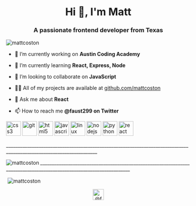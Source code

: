 <h1 align="center">Hi 👋, I'm Matt</h1>
<h3 align="center">A passionate frontend developer from Texas</h3>

<p align="left"> <img src="https://komarev.com/ghpvc/?username=mattcoston" alt="mattcoston" /> </p>

- 🔭 I’m currently working on **Austin Coding Academy**

- 🌱 I’m currently learning **React, Express, Node**

- 👯 I’m looking to collaborate on **JavaScript**

- 👨‍💻 All of my projects are available at [github.com/mattcoston](github.com/mattcoston)

- 💬 Ask me about **React**

- 📫 How to reach me **@faust299 on Twitter**

<p align="left"><img src="https://devicons.github.io/devicon/devicon.git/icons/css3/css3-original-wordmark.svg" alt="css3" width="40" height="40"/> <img src="https://www.vectorlogo.zone/logos/git-scm/git-scm-icon.svg" alt="git" width="40" height="40"/> <img src="https://devicons.github.io/devicon/devicon.git/icons/html5/html5-original-wordmark.svg" alt="html5" width="40" height="40"/> <img src="https://devicons.github.io/devicon/devicon.git/icons/javascript/javascript-original.svg" alt="javascript" width="40" height="40"/> <img src="https://devicons.github.io/devicon/devicon.git/icons/linux/linux-original.svg" alt="linux" width="40" height="40"/> <img src="https://devicons.github.io/devicon/devicon.git/icons/nodejs/nodejs-original-wordmark.svg" alt="nodejs" width="40" height="40"/> <img src="https://devicons.github.io/devicon/devicon.git/icons/python/python-original.svg" alt="python" width="40" height="40"/> <img src="https://devicons.github.io/devicon/devicon.git/icons/react/react-original-wordmark.svg" alt="react" width="40" height="40"/></p>
<p>_____________________________________________________________________________________________________________________</p>
<p><img align="left" src="https://github-readme-stats.vercel.app/api/top-langs/?username=mattcoston&layout=compact&hide=html" alt="mattcoston" /></p>
<p>_____________________________________________________________________________________________________________________</p>
<p>&nbsp;<img align="center" src="https://github-readme-stats.vercel.app/api?username=mattcoston&show_icons=true" alt="mattcoston" /></p>

<p align="center">
<a href="https://twitter.com/@faust299" target="blank"><img align="center" src="https://cdn.jsdelivr.net/npm/simple-icons@3.0.1/icons/twitter.svg" alt="@faust299" height="30" width="30" /></a>
</p>
